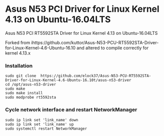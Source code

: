 # Asus N53 PCI Driver for Linux Kernel 4.13 on Ubuntu-16.04LTS
Asus N53 PCI RT5592STA Driver for Linux Kernel 4.13 on Ubuntu-16.04LTS

Forked from ihttps://github.com/kuttor/Asus-N53-PCU-RT5592STA-Driver-for-Linux-Kernel-4.6-Ubuntu-16.10 and altered to compile correctly for kernel 4.13.x

### Installation
    sudo git clone  https://github.com/elock37/Asus-N53-PCU-RT5592STA-Driver-for-Linux-Kernel-4.6-Ubuntu-16.10t/asus-n53-driver
    cd /opt/asus-n53-driver
    sudo make
    sudo make install
    sudo modprobe rt5592sta

### Cycle network interface and restart NetworkManager 
    sudo ip link set 'link_name' down
    sudo ip link set 'link_name' up
    sudo systemctl restart NetworkManager

